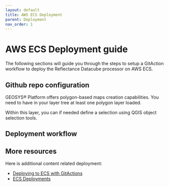 ```yaml
---
layout: default
title: AWS ECS Deployment
parent: Deployment
nav_order: 1
---
```



# AWS ECS Deployment guide

The following sections will guide you through the steps to setup a GitAction workflow to deploy the Reflectance Datacube processor on AWS ECS.

## Github repo configuration

GEOSYS® Platform offers polygon-based maps creation capabilities. You need to have in your layer tree at least one polygon layer loaded.

Within this layer, you can if needed define a selection using QGIS object selection tools.

## Deployment workflow




## More resources

Here is additional content related deployment:
   - [Deploying to ECS with GitActions](https://docs.github.com/en/actions/deployment/deploying-to-your-cloud-provider/deploying-to-amazon-elastic-container-service)
   - [ECS Deployments](https://medium.com/@octavio/ecs-deployments-with-github-actions-dd34beed6528)